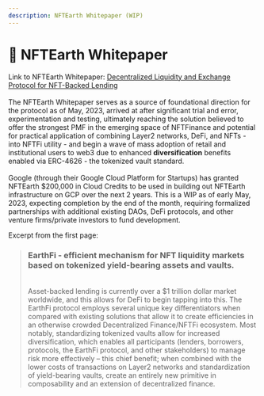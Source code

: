 ```yaml
---
description: NFTEarth Whitepaper (WIP)
---
```


# 📑 NFTEarth Whitepaper

Link to NFTEarth Whitepaper: [Decentralized Liquidity and Exchange Protocol for NFT-Backed Lending](https://docs.google.com/document/d/1TIKuQWgM7kGZr\_1GhqKffMyELc\_e8Ew-1xUY8pirhBo/edit?usp=sharing)\
\
The NFTEarth Whitepaper serves as a source of foundational direction for the protocol as of May, 2023, arrived at after significant trial and error, experimentation and testing, ultimately reaching the solution believed to offer the strongest PMF in the emerging space of NFTFinance and potential for practical application of combining Layer2 networks, DeFi, and NFTs - into NFTFi utility - and begin a wave of mass adoption of retail and institutional users to web3 due to enhanced **diversification** benefits enabled via ERC-4626 - the tokenized vault standard.\
\
Google (through their Google Cloud Platform for Startups) has granted NFTEarth $200,000 in Cloud Credits to be used in building out NFTEarth infrastructure on GCP over the next 2 years. This is a WIP as of early May, 2023, expecting completion by the end of the month, requiring formalized partnerships with additional existing DAOs, DeFi protocols, and other venture firms/private investors to fund development.&#x20;

Excerpt from the first page:

> ### EarthFi - efficient mechanism for NFT liquidity markets based on tokenized yield-bearing assets and vaults.
>
> \
> &#x20;    Asset-backed lending is currently over a $1 trillion dollar market worldwide, and this allows for DeFi to begin tapping into this. The EarthFi protocol employs several unique key differentiators when compared with existing solutions that allow it to create efficiencies in an otherwise crowded Decentralized Finance/NFTFi ecosystem. Most notably, standardizing tokenized vaults allow for increased diversification, which enables all participants (lenders, borrowers, protocols, the EarthFi protocol, and other stakeholders) to manage risk more effectively – this chief benefit; when combined with the lower costs of transactions on Layer2 networks and standardization of yield-bearing vaults, create an entirely new primitive in composability and an extension of decentralized finance.
